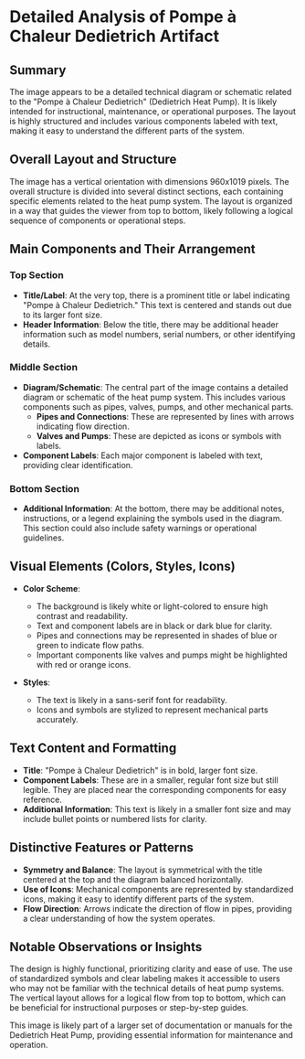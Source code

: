 # Detailed Analysis of Pompe à Chaleur Dedietrich Artifact

## Summary
The image appears to be a detailed technical diagram or schematic related to the "Pompe à Chaleur Dedietrich" (Dedietrich Heat Pump). It is likely intended for instructional, maintenance, or operational purposes. The layout is highly structured and includes various components labeled with text, making it easy to understand the different parts of the system.

## Overall Layout and Structure
The image has a vertical orientation with dimensions 960x1019 pixels. The overall structure is divided into several distinct sections, each containing specific elements related to the heat pump system. The layout is organized in a way that guides the viewer from top to bottom, likely following a logical sequence of components or operational steps.

## Main Components and Their Arrangement
### Top Section
- **Title/Label**: At the very top, there is a prominent title or label indicating "Pompe à Chaleur Dedietrich." This text is centered and stands out due to its larger font size.
- **Header Information**: Below the title, there may be additional header information such as model numbers, serial numbers, or other identifying details.

### Middle Section
- **Diagram/Schematic**: The central part of the image contains a detailed diagram or schematic of the heat pump system. This includes various components such as pipes, valves, pumps, and other mechanical parts.
  - **Pipes and Connections**: These are represented by lines with arrows indicating flow direction.
  - **Valves and Pumps**: These are depicted as icons or symbols with labels.
- **Component Labels**: Each major component is labeled with text, providing clear identification.

### Bottom Section
- **Additional Information**: At the bottom, there may be additional notes, instructions, or a legend explaining the symbols used in the diagram. This section could also include safety warnings or operational guidelines.

## Visual Elements (Colors, Styles, Icons)
- **Color Scheme**:
  - The background is likely white or light-colored to ensure high contrast and readability.
  - Text and component labels are in black or dark blue for clarity.
  - Pipes and connections may be represented in shades of blue or green to indicate flow paths.
  - Important components like valves and pumps might be highlighted with red or orange icons.

- **Styles**:
  - The text is likely in a sans-serif font for readability.
  - Icons and symbols are stylized to represent mechanical parts accurately.

## Text Content and Formatting
- **Title**: "Pompe à Chaleur Dedietrich" is in bold, larger font size.
- **Component Labels**: These are in a smaller, regular font size but still legible. They are placed near the corresponding components for easy reference.
- **Additional Information**: This text is likely in a smaller font size and may include bullet points or numbered lists for clarity.

## Distinctive Features or Patterns
- **Symmetry and Balance**: The layout is symmetrical with the title centered at the top and the diagram balanced horizontally.
- **Use of Icons**: Mechanical components are represented by standardized icons, making it easy to identify different parts of the system.
- **Flow Direction**: Arrows indicate the direction of flow in pipes, providing a clear understanding of how the system operates.

## Notable Observations or Insights
The design is highly functional, prioritizing clarity and ease of use. The use of standardized symbols and clear labeling makes it accessible to users who may not be familiar with the technical details of heat pump systems. The vertical layout allows for a logical flow from top to bottom, which can be beneficial for instructional purposes or step-by-step guides.

This image is likely part of a larger set of documentation or manuals for the Dedietrich Heat Pump, providing essential information for maintenance and operation.